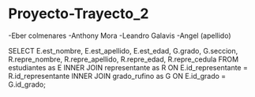 # Proyecto-Trayecto_2

-Eber colmenares
-Anthony Mora
-Leandro Galavis
-Angel (apellido)

SELECT E.est_nombre, E.est_apellido, E.est_edad, G.grado, G.seccion, R.repre_nombre, R.repre_apellido, R.repre_edad, R.repre_cedula
FROM estudiantes as E
INNER JOIN representante as R ON E.id_representante = R.id_representante
INNER JOIN grado_rufino as G ON E.id_grado = G.id_grado;
